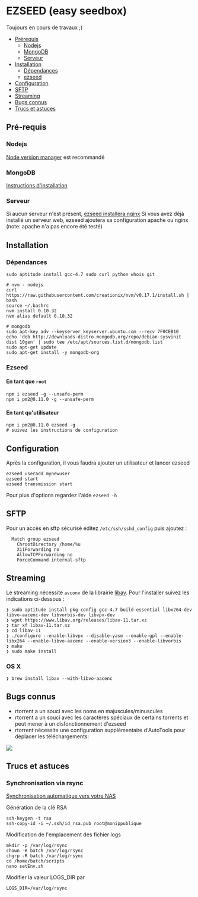 EZSEED (easy seedbox)
===

Toujours en cours de travaux ;)

- [Prérequis](#pre-requis)
  - [Nodejs](#nodejs)
  - [MongoDB](#mongodb)
  - [Serveur](#serveur)
- [Installation](#installation)
  - [Dépendances](#dependances)
  - [ezseed](#ezseed)
- [Configuration](#configuration)
- [SFTP](#SFTP)
- [Streaming](#streaming)
- [Bugs connus](#bugs-connus)
- [Trucs et astuces](#truc-et-astuces)

## Pré-requis

### Nodejs
[Node version manager](https://github.com/creationix/nvm) est recommandé

### MongoDB
[Instructions d'installation](http://docs.mongodb.org/manual/installation/)

### Serveur
Si aucun serveur n'est présent, [ezseed installera nginx](https://github.com/ezseed/ezseed/blob/master/scripts/server.sh)
Si vous avez déjà installé un serveur web, ezseed ajoutera sa configuration apache ou nginx (note: apache n'a pas encore été testé)

## Installation

### Dépendances

```
sudo aptitude install gcc-4.7 sudo curl python whois git

# nvm - nodejs
curl https://raw.githubusercontent.com/creationix/nvm/v0.17.1/install.sh | bash
source ~/.bashrc
nvm install 0.10.32
nvm alias default 0.10.32

# mongodb
sudo apt-key adv --keyserver keyserver.ubuntu.com --recv 7F0CEB10
echo 'deb http://downloads-distro.mongodb.org/repo/debian-sysvinit dist 10gen' | sudo tee /etc/apt/sources.list.d/mongodb.list
sudo apt-get update
sudo apt-get install -y mongodb-org

```

### Ezseed

#### En tant que `root`

```
npm i ezseed -g --unsafe-perm
npm i pm2@0.11.0 -g --unsafe-perm
```

#### En tant qu'utilisateur
```
npm i pm2@0.11.0 ezseed -g
# suivez les instructions de configuration
```

## Configuration

Après la configuration, il vous faudra ajouter un utilisateur et lancer ezseed

```
ezseed useradd mynewuser
ezseed start
ezseed transmission start
```

Pour plus d'options regardez l'aide `ezseed -h`

## SFTP

Pour un accès en sftp sécurisé éditez `/etc/ssh/sshd_config` puis ajoutez :
```
  Match group ezseed
    ChrootDirectory /home/%u
    X11Forwarding no
    AllowTCPForwarding no
    ForceCommand internal-sftp
```

## Streaming

Le streaming nécessite `avconv` de la librairie [libav](https://libav.org/). Pour l'installer suivez les indications ci-dessous : 

```
❯ sudo aptitude install pkg-config gcc-4.7 build-essential libx264-dev libvo-aacenc-dev libvorbis-dev libvpx-dev
❯ wget https://www.libav.org/releases/libav-11.tar.xz
❯ tar xf libav-11.tar.xz
❯ cd libav-11
❯ ./configure --enable-libvpx --disable-yasm --enable-gpl --enable-libx264 --enable-libvo-aacenc --enable-version3 --enable-libvorbis
❯ make
❯ sudo make install
```

### OS X
```
❯ brew install libav --with-libvo-aacenc
```

## Bugs connus

- rtorrent a un souci avec les noms en majuscules/minuscules
- rtorrent a un souci avec les caractères spéciaux de certains torrents et peut mener à un disfonctionnement d'ezseed
- rtorrent nécessite une configuration supplémentaire d'AutoTools pour déplacer les téléchargements:

![](https://camo.githubusercontent.com/a278375b20071e41ed233b5f6b1e8936222ae0bf/687474703a2f2f7777772e7a75706d6167652e65752f692f687052455238336376472e706e67)

## Trucs et astuces

### Synchronisation via rsync
[Synchronisation automatique vers votre NAS](http://www.legeektechno.fr/serveurs/script-de-synchronisation-de-seedbox-version-2.html)

Génération de la clé RSA
```
ssh-keygen -t rsa
ssh-copy-id -i ~/.ssh/id_rsa.pub root@monippublique 
```
Modification de l'emplacement des fichier logs
```
mkdir -p /var/log/rsync
chown -R batch /var/log/rsync
chgrp -R batch /var/log/rsync
cd /home/batch/scripts
nano setEnv.sh
```
Modifier la valeur LOGS_DIR par
```
LOGS_DIR=/var/log/rsync
```

